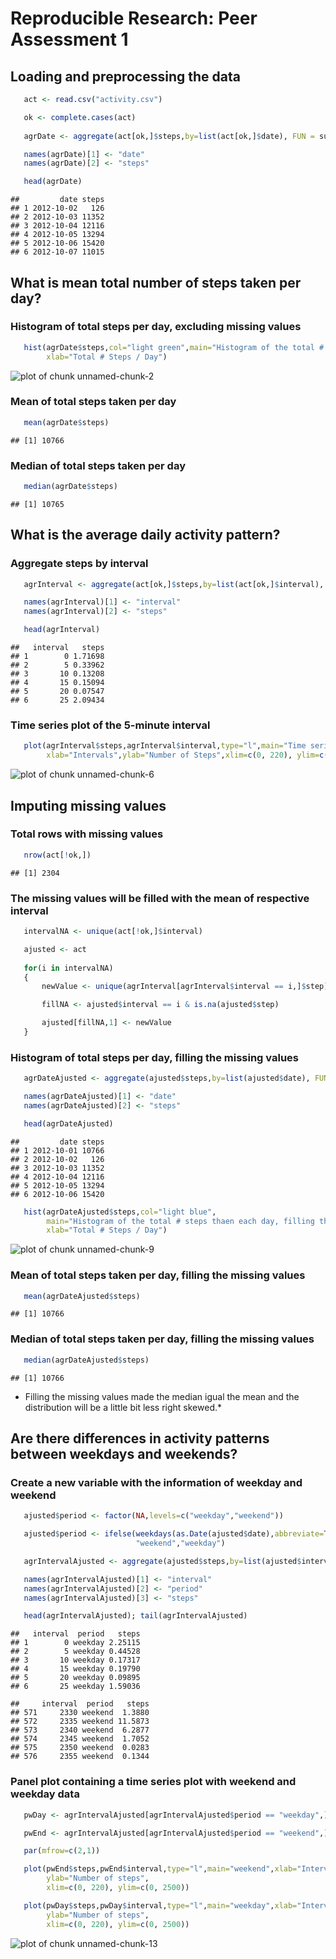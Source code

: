 # Reproducible Research: Peer Assessment 1

## Loading and preprocessing the data

```r
   act <- read.csv("activity.csv")

   ok <- complete.cases(act)
  
   agrDate <- aggregate(act[ok,]$steps,by=list(act[ok,]$date), FUN = sum)

   names(agrDate)[1] <- "date"
   names(agrDate)[2] <- "steps"

   head(agrDate) 
```

```
##         date steps
## 1 2012-10-02   126
## 2 2012-10-03 11352
## 3 2012-10-04 12116
## 4 2012-10-05 13294
## 5 2012-10-06 15420
## 6 2012-10-07 11015
```

## What is mean total number of steps taken per day?

### Histogram of total steps per day, excluding missing values

```r
   hist(agrDate$steps,col="light green",main="Histogram of the total # steps thaen each day",
        xlab="Total # Steps / Day") 
```

![plot of chunk unnamed-chunk-2](figure/unnamed-chunk-2.png) 

### Mean of total steps taken per day

```r
   mean(agrDate$steps)
```

```
## [1] 10766
```

### Median of total steps taken per day

```r
   median(agrDate$steps)
```

```
## [1] 10765
```

## What is the average daily activity pattern?

### Aggregate steps by interval

```r
   agrInterval <- aggregate(act[ok,]$steps,by=list(act[ok,]$interval), FUN = mean)

   names(agrInterval)[1] <- "interval"
   names(agrInterval)[2] <- "steps"

   head(agrInterval)
```

```
##   interval   steps
## 1        0 1.71698
## 2        5 0.33962
## 3       10 0.13208
## 4       15 0.15094
## 5       20 0.07547
## 6       25 2.09434
```

### Time series plot of the 5-minute interval

```r
   plot(agrInterval$steps,agrInterval$interval,type="l",main="Time series plot of the 5-minute interval",
        xlab="Intervals",ylab="Number of Steps",xlim=c(0, 220), ylim=c(0, 2500))
```

![plot of chunk unnamed-chunk-6](figure/unnamed-chunk-6.png) 

## Imputing missing values

### Total rows with missing values

```r
   nrow(act[!ok,])
```

```
## [1] 2304
```

### The missing values will be filled with the mean of respective interval

```r
   intervalNA <- unique(act[!ok,]$interval)

   ajusted <- act
   
   for(i in intervalNA)
   {
       newValue <- unique(agrInterval[agrInterval$interval == i,]$step)

       fillNA <- ajusted$interval == i & is.na(ajusted$step)

       ajusted[fillNA,1] <- newValue
   }
```

### Histogram of total steps per day, filling the missing values

```r
   agrDateAjusted <- aggregate(ajusted$steps,by=list(ajusted$date), FUN = sum)

   names(agrDateAjusted)[1] <- "date"
   names(agrDateAjusted)[2] <- "steps"

   head(agrDateAjusted)
```

```
##         date steps
## 1 2012-10-01 10766
## 2 2012-10-02   126
## 3 2012-10-03 11352
## 4 2012-10-04 12116
## 5 2012-10-05 13294
## 6 2012-10-06 15420
```

```r
   hist(agrDateAjusted$steps,col="light blue",
        main="Histogram of the total # steps thaen each day, filling the missing values",
        xlab="Total # Steps / Day")
```

![plot of chunk unnamed-chunk-9](figure/unnamed-chunk-9.png) 

### Mean of total steps taken per day, filling the missing values

```r
   mean(agrDateAjusted$steps)
```

```
## [1] 10766
```

### Median of total steps taken per day, filling the missing values

```r
   median(agrDateAjusted$steps)
```

```
## [1] 10766
```

* Filling the missing values made the median igual the mean and the distribution will be a little bit less right skewed.* 

## Are there differences in activity patterns between weekdays and weekends?

### Create a new variable with the information of weekday and weekend

```r
   ajusted$period <- factor(NA,levels=c("weekday","weekend"))

   ajusted$period <- ifelse(weekdays(as.Date(ajusted$date),abbreviate=TRUE) %in% c("Sat","Sun"),
                            "weekend","weekday")   

   agrIntervalAjusted <- aggregate(ajusted$steps,by=list(ajusted$interval,ajusted$period), FUN = mean)

   names(agrIntervalAjusted)[1] <- "interval"
   names(agrIntervalAjusted)[2] <- "period"
   names(agrIntervalAjusted)[3] <- "steps"

   head(agrIntervalAjusted); tail(agrIntervalAjusted)
```

```
##   interval  period   steps
## 1        0 weekday 2.25115
## 2        5 weekday 0.44528
## 3       10 weekday 0.17317
## 4       15 weekday 0.19790
## 5       20 weekday 0.09895
## 6       25 weekday 1.59036
```

```
##     interval  period   steps
## 571     2330 weekend  1.3880
## 572     2335 weekend 11.5873
## 573     2340 weekend  6.2877
## 574     2345 weekend  1.7052
## 575     2350 weekend  0.0283
## 576     2355 weekend  0.1344
```

### Panel plot containing a time series plot with weekend and weekday data

```r
   pwDay <- agrIntervalAjusted[agrIntervalAjusted$period == "weekday",]

   pwEnd <- agrIntervalAjusted[agrIntervalAjusted$period == "weekend",]

   par(mfrow=c(2,1))

   plot(pwEnd$steps,pwEnd$interval,type="l",main="weekend",xlab="Interval",
        ylab="Number of steps",
        xlim=c(0, 220), ylim=c(0, 2500))  

   plot(pwDay$steps,pwDay$interval,type="l",main="weekday",xlab="Interval",
        ylab="Number of steps",
        xlim=c(0, 220), ylim=c(0, 2500))
```

![plot of chunk unnamed-chunk-13](figure/unnamed-chunk-13.png) 



